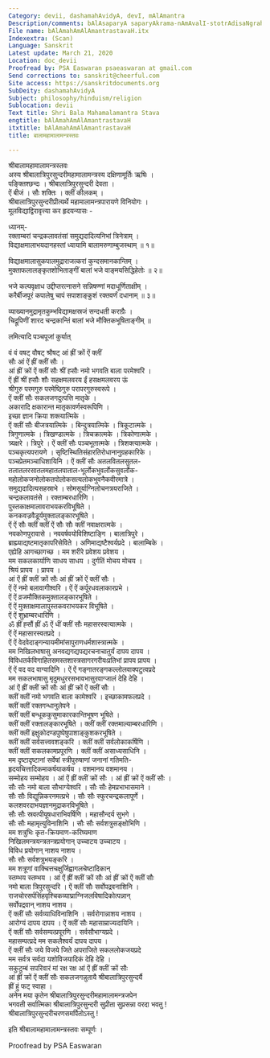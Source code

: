 ```yaml
---
Category: devii, dashamahAvidyA, devI, mAlAmantra
Description/comments: bAlAsaparyA saparyAkrama-nAmAvalI-stotrAdisaNgrahaH
File name: bAlAmahAmAlAmantrastavaH.itx
Indexextra: (Scan)
Language: Sanskrit
Latest update: March 21, 2020
Location: doc_devii
Proofread by: PSA Easwaran psaeaswaran at gmail.com
Send corrections to: sanskrit@cheerful.com
Site access: https://sanskritdocuments.org
SubDeity: dashamahAvidyA
Subject: philosophy/hinduism/religion
Sublocation: devii
Text title: Shri Bala Mahamalamantra Stava
engtitle: bAlAmahAmAlAmantrastavaH
itxtitle: bAlAmahAmAlAmantrastavaH
title: बालामहामालामन्त्रस्तवः

---
```

  
 श्रीबालामहामालामन्त्रस्तवः   
अस्य श्रीबालात्रिपुरसुन्दरीमहामालामन्त्रस्य दक्षिणामूर्तिः ऋषिः ।  
पङ्क्तिश्छन्दः । श्रीबालात्रिपुरसुन्दरी देवता ।  
ऐं बीजं । सौः शक्तिः । क्लीं कीलकम् ।  
श्रीबालात्रिपुरसुन्दरीप्रीत्यर्थे महामालामन्त्रपारायणे विनियोगः ।  
मूलविद्याद्विरावृत्त्या कर हृदयन्यासः -  
  
ध्यानम्-  
रक्ताम्बरां चन्द्रकलावतंसां समुद्यदादित्यनिभां त्रिनेत्राम् ।  
विद्याक्षमालाभयदानहस्तां ध्यायामि बालामरुणाम्बुजस्थाम् ॥ १॥  
  
विद्याक्षमालासुकपालमुद्राराजत्करां कुन्दसमानकान्तिम् ।  
मुक्ताफलालङ्कृतशोभिताङ्गीं बालां भजे वाङ्मयसिद्धिहेतोः ॥ २॥  
  
भजे कल्पवृक्षाध उद्दीप्तरत्नासने सन्निषण्णां मदाधूर्णिताक्षीम् ।  
करैर्बीजपूरं कपालेषु चापं सपाशाङ्कुशं रक्तवर्णं दधानाम् ॥ ३॥  
  
व्याख्यानमुद्रामृतकुम्भविद्यामक्षस्रजं सन्दधती कराग्रैः ।  
चिद्रूपिणीं शारद चन्द्रकान्तिं बालां भजे मौक्तिकभूषिताङ्गीम् ॥  
  
लमित्यादि पञ्चपूजां कुर्यात्  
  
वं वं वषट् वौषट् श्रौषट् आं ह्रीं क्रों ऐं क्लीं  
सौः आं ऐं ह्रीं क्लीं सौः ।  
आं ह्रीं क्रों ऐं क्लीं सौः श्रीं ह्सौः नमो भगवति बाला परमेश्वरि ।  
ऐं ह्रीं श्रीं ह्सौः शौः सहक्षमलवरय ईं हसक्षमलवरय ऊं  
श्रीगुरु परमगुरु परमेष्ठिगुरु परापरगुरुस्वरूपे ।  
ऐं क्लीं सौः सकलजगदुत्पत्ति मातृके ।  
अकारादि क्षकारान्त मातृकावर्णस्वरूपिणि ।  
इच्छा ज्ञान क्रिया शक्त्यात्मिके ।  
ऐं क्लीं सौः बीजत्रयात्मिके । बिन्दुत्रयात्मिके । त्रिकूटात्मके ।  
त्रिगुणात्मके । त्रिखण्डात्मके । त्रिचक्रात्मके । त्रिकोणात्मके ।  
त्र्यक्षरे । त्रिपुरे । ऐं क्लीं सौः पञ्चभूतात्मके । त्रिशक्त्यात्मके ।  
पञ्चकृत्यपरायणे । सृष्टिस्थितिसंहारतिरोधानानुग्रहकारिके ।  
पञ्चप्रेतमञ्चाधिशायिनि । ऐं क्लीं सौः अतलवितलसुतल-  
तलातलरसातलमहातलपाताल-भूर्लोकभुवर्लोकसुवर्लोक-  
महोलोकजनोलोकतपोलोकसत्यलोकभुवनैकवीरमात्रे ।  
समुद्यदादित्यसहस्राभे । सोमसूर्याग्निलोचनत्रयराजिते ।  
चन्द्रकलावतंसे । रक्ताम्बरधारिणि ।  
पुस्तकाक्षमालावराभयकरविभूषिते ।  
कनकवज्रवैडूर्यमुक्तालङ्कारभूषिते ।  
ऐं ऐं सौः क्लीं क्लीं ऐं सौः सौः क्लीं नवाक्षरात्मके ।  
नवकोणपुरावासे । नववर्षवयोविशिष्टाङ्गि । बालात्रिपुरे ।  
ब्राह्म्याद्यष्टमातृकापरिसेविते । अणिमाद्यष्टैश्वर्यप्रदे । बालाम्बिके ।  
एह्येहि आगच्छागच्छ । मम शरीरे प्रवेशय प्रवेशय ।  
मम सकलकार्याणि साधय साधय । दुर्गतिं मोचय मोचय ।  
श्रियं प्रापय । प्रापय ।  
आं ऐं ह्रीं क्लीं क्रों सौः आं ह्रीं क्रों ऐं क्लीं सौः ।  
ऐं ऐं नमो बलावागीश्वरि । ऐं ऐं कर्पूरधवलाकारप्रभे ।  
ऐं ऐं व्रजमौक्तिकमुक्तालङ्कारभूषिते ।  
ऐं ऐं मुक्ताक्षमालापुस्तकवराभयकर विभूषिते ।  
ऐं ऐं शुभ्राम्बरधारिणि ।  
ॐ ह्रीं ह्सौं ह्रीं ॐ ऐं धीं क्लीं सौः महासरस्वत्यात्मके ।  
ऐं ऐं महासारस्वतप्रदे ।  
ऐं ऐं वेदवेदाङ्गन्यायमीमांसापुराणधर्मशास्त्रात्मके ।  
मम निखिलभाषासु अनवद्यगद्यपद्यरचनाचातुर्यं दापय दापय ।  
विविधतर्कविगाहितसमस्तशास्त्रसागरगरीयःप्रतिभां प्रापय प्रापय ।  
ऐं ऐं वद वद वाग्वादिनि । ऐं ऐं गङ्गातरङ्गकल्लोलवाक्पटुत्वप्रदे  
मम सकलभाषासु मृदुमधुररसभावभासुरवाग्जालं देहि देहि ।  
आं ऐं ह्रीं क्लीं क्रों सौः आं ह्रीं क्रों ऐं क्लीं सौः ।  
क्लीं क्लीं नमो भगवति बाला कामेश्वरि । इच्छाकामफलप्रदे ।  
क्लीं क्लीं रक्तगन्धानुलेपने ।  
क्लीं क्लीं बन्धूककुसुमाकारकान्तिभूषण भूषिते ।  
क्लीं क्लीं रक्तालङ्कारभूषिते । क्लीं क्लीं रक्तमाल्याम्बरधारिणि ।  
क्लीं क्लीं इक्षुकोदण्डपुष्पेषुपाशाङ्कुशकरभूषिते ।  
क्लीं क्लीं सर्वसत्त्ववशङ्करि । क्लीं क्लीं सर्वलोकाकर्षिणि ।  
क्लीं क्लीं सकलकामप्रपूरणि । क्लीं क्लीं असाध्यसाधिनि ।  
मम दृष्टादृष्टानां सर्वेषां स्त्रीपुरुषाणां जनानां गतिमति-  
हृदयचित्तादिकमाकर्षयाकर्षय । वशमानय वशमानय ।  
सम्मोहय सम्मोहय । आं ऐं ह्रीं क्लीं क्रों सौः । आं ह्रीं क्रों ऐं क्लीं सौः ।  
सौः सौः नमो बाला सौभाग्येश्वरि । सौः सौः हेमप्रभाभासमाने ।  
सौः सौः विद्युन्निकरनमत्प्रभे । सौः सौः स्फुरचन्द्रकलापूर्णे ।  
कलशवरदाभयज्ञानमुद्राकरविभूषिते ।  
सौः सौः स्रवत्पीयूषधाराभिवर्षिणि । महासौन्दर्य सुभगे ।  
सौः सौः महामृत्युविनाशिनि । सौः सौः सर्वशत्रुसङ्क्षोभिणि ।  
मम शत्रुभिः कृत-क्रियमाण-करिष्यमाण  
निखिलमन्त्रयन्त्रतन्त्रप्रयोगान् उच्चाटय उच्चाटय ।  
विविध प्रयोगान् नाशय नाशय ।  
सौः सौः सर्वशत्रुभयङ्करि ।  
मम शत्रूणां वाक्चित्तचक्षुर्जिह्वागलचेष्टादिकान्  
स्तम्भय स्तम्भय । आं ऐं ह्रीं क्लीं क्रों सौः आं ह्रीं क्रों ऐं क्लीं सौः  
नमो बाला त्रिपुरसुन्दरि । ऐं क्लीं सौः सर्वोपद्रवनाशिनि ।  
राजचोरसर्पसिंहवृश्चिकव्याघ्राग्निजलविषादिकोत्पन्नान्  
सर्वोपद्रवान् नाशय नाशय ।  
ऐं क्लीं सौः सर्वव्याधिविनाशिनि । सर्वरोगान्नाशय नाशय ।  
आरोग्यं दापय दापय । ऐं क्लीं सौः महासाम्राज्यदायिनि ।  
ऐं क्लीं सौः सर्वसम्पत्प्रपूरणि । सर्वसौभाग्यप्रदे ।  
महासम्पत्प्रदे मम सकलैश्वर्यं दापय दापय ।  
ऐं क्लीं सौः जये विजये जिते अपराजिते सकललोकजयप्रदे  
मम सर्वत्र सर्वदा यशोविजयादिकं देहि देहि ।  
सकुटुम्बं सपरिवारं मां रक्ष रक्ष आं ऐं ह्रीं क्लीं क्रों सौः  
आं ह्रीं क्रों ऐं क्लीं सौः सकलजगन्नुतायै श्रीबालात्रिपुरसुन्दर्यै  
ह्रीं हुं फट् स्वाहा ।  
अनेन मया कृतेन श्रीबालात्रिपुरसुन्दरीमहामालामन्त्रजपेन  
भगवती सर्वात्मिका श्रीबालात्रिपुरसुन्दरी सुप्रीता सुप्रसन्ना वरदा भवतु !  
श्रीबालात्रिपुरसुन्दरीचरणसमर्पितोऽस्तु !  
  
इति श्रीबालामहामालामन्त्रस्तवः सम्पूर्णः ।  
  
  
Proofread by PSA Easwaran   
  
